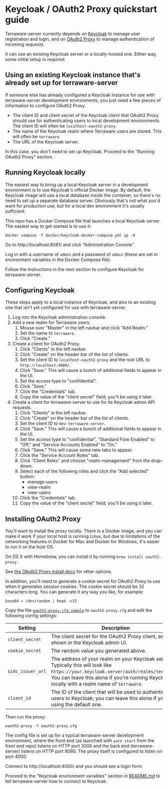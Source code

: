# Keycloak / OAuth2 Proxy quickstart guide

Terraware-server currently depends on [Keycloak](https://keycloak.org/) to manage user registration and login, and on [OAuth2 Proxy](https://oauth2-proxy.github.io/oauth2-proxy/) to manage authentication of incoming requests.

It can use an existing Keycloak server or a locally-hosted one. Either way, some initial setup is required.

## Using an existing Keycloak instance that's already set up for terraware-server

If someone else has already configured a Keycloak instance for use with terraware-server development environments, you just need a few pieces of information to configure OAuth2 Proxy.

- The client ID and client secret of the Keycloak client that OAuth2 Proxy should use for authenticating users to local development environments. The client ID will often be `localhost-oauth2-proxy`.
- The name of the Keycloak realm where Terraware users are stored. This will often be `terraware`.
- The URL of the Keycloak server.

In this case, you don't need to set up Keycloak. Proceed to the "Running OAuth2 Proxy" section.

## Running Keycloak locally

The easiest way to bring up a local Keycloak server in a development environment is to use Keycloak's official Docker image. By default, the Keycloak image will use a local database inside the container, so there's no need to set up a separate database server. Obviously that's not what you'd want for production use, but for a local dev environment it's usually sufficient.

This repo has a Docker Compose file that launches a local Keycloak server. The easiest way to get started is to use it:

```shell
docker compose -f docker/keycloak-docker-compose.yml up -d
```

Go to http://localhost:8081/ and click "Administration Console".

Log in with a username of `admin` and a password of `admin` (these are set in environment variables in the Docker Compose file).

Follow the instructions in the next section to configure Keycloak for terraware-server.

## Configuring Keycloak

These steps apply to a local instance of Keycloak, and also to an existing one that isn't yet configured for use with terraware-server.

1. Log into the Keycloak administration console.
2. Add a new realm for Terraware users.
   1. Mouse over "Master" in the left navbar and click "Add Realm."
   2. Set the name to `terraware`.
   3. Click "Create."
3. Create a client for OAuth2 Proxy.
   1. Click "Clients" in the left navbar.
   2. Click "Create" on the header bar of the list of clients.
   3. Set the client ID to `localhost-oauth2-proxy` and the root URL to `http://localhost:4000/`.
   4. Click "Save." This will cause a bunch of additional fields to appear in the UI.
   5. Set the access type to "confidential".
   6. Click "Save."
   7. Click the "Credentials" tab.
   8. Copy the value of the "client secret" field; you'll be using it later.
4. Create a client for terraware-server to use for its Keycloak admin API requests.
   1. Click "Clients" in the left navbar.
   2. Click "Create" on the header bar of the list of clients.
   3. Set the client ID to `dev-terraware-server`.
   4. Click "Save." This will cause a bunch of additional fields to appear in the UI.
   5. Set the access type to "confidential", "Standard Flow Enabled" to "Off," and "Service Accounts Enabled" to "On."
   6. Click "Save." This will cause some new tabs to appear.
   7. Click the "Service Account Roles" tab.
   8. Click "Client Roles" and choose "realm-management" from the drop-down.
   9. Select each of the following roles and click the "Add selected" button:
      - manage-users
      - view-realm
      - view-users
   10. Click the "Credentials" tab.
   11. Copy the value of the "client secret" field; you'll be using it later.

## Installing OAuth2 Proxy

You'll want to install the proxy locally. There is a Docker image, and you can make it work if your local host is running Linux, but due to limitations of the networking features in Docker for Mac and Docker for Windows, it's easier to run it on the host OS.

On OS X with Homebrew, you can install it by running `brew install oauth2-proxy`.

See [the OAuth2 Proxy install docs](https://oauth2-proxy.github.io/oauth2-proxy/docs/) for other options.

In addition, you'll need to generate a cookie secret for OAuth2 Proxy to use when it generates session cookies. The cookie secret should be 32 characters long. You can generate it any way you like, for example:

```shell
base64 < /dev/random | head -c32
```

Copy the file [`oauth2-proxy.cfg.sample`](oauth2-proxy.cfg.sample) to `oauth2-proxy.cfg` and edit the following config settings:

| Setting | Description |
| --- | ---
| `client_secret` | The client secret for the OAuth2 Proxy client, as shown in the Keycloak admin UI.
| `cookie_secret` | The random value you generated above.
| `oidc_issuer_url` | The address of your realm on your Keycloak server. Typically this will look like `https://your.keycloak.server/auth/realms/terraware`. You can leave this alone if you're running Keycloak locally with a realm name of `terraware`.
| `client_id` | The ID of the client that will be used to authenticate users to Keycloak; you can leave this alone if you're using the default one.

Then run the proxy:

```shell
oauth2-proxy -f oauth2-proxy.cfg
```

The config file is set up for a typical terraware-server development environment, where the front end (as launched with `yarn start` from the front end repo) listens on HTTP port 3000 and the back end (terraware-server) listens on HTTP port 8080. The proxy itself is configured to listen on port 4000.

Connect to http://localhost:4000/ and you should see a login form.

Proceed to the "Keycloak environment variables" section in [README.md](README.md) to tell terraware-server how to connect to Keycloak.
